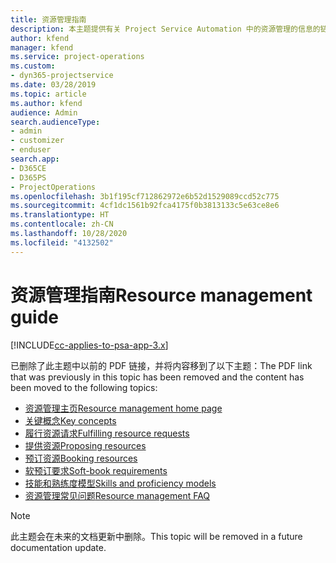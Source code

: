 ```yaml
---
title: 资源管理指南
description: 本主题提供有关 Project Service Automation 中的资源管理的信息的链接
author: kfend
manager: kfend
ms.service: project-operations
ms.custom:
- dyn365-projectservice
ms.date: 03/28/2019
ms.topic: article
ms.author: kfend
audience: Admin
search.audienceType:
- admin
- customizer
- enduser
search.app:
- D365CE
- D365PS
- ProjectOperations
ms.openlocfilehash: 3b1f195cf712862972e6b52d1529089ccd52c775
ms.sourcegitcommit: 4cf1dc1561b92fca4175f0b3813133c5e63ce8e6
ms.translationtype: HT
ms.contentlocale: zh-CN
ms.lasthandoff: 10/28/2020
ms.locfileid: "4132502"
---
```

# <a name="resource-management-guide"></a><span data-ttu-id="3f67c-103">资源管理指南</span><span class="sxs-lookup"><span data-stu-id="3f67c-103">Resource management guide</span></span>

[!INCLUDE[cc-applies-to-psa-app-3.x](../../includes/cc-applies-to-psa-app-3x.md)]

<span data-ttu-id="3f67c-104">已删除了此主题中以前的 PDF 链接，并将内容移到了以下主题：</span><span class="sxs-lookup"><span data-stu-id="3f67c-104">The PDF link that was previously in this topic has been removed and the content has been moved to the following topics:</span></span>

- [<span data-ttu-id="3f67c-105">资源管理主页</span><span class="sxs-lookup"><span data-stu-id="3f67c-105">Resource management home page</span></span>](../resource-management-home-page.md)
- [<span data-ttu-id="3f67c-106">关键概念</span><span class="sxs-lookup"><span data-stu-id="3f67c-106">Key concepts</span></span>](../reports-key-concepts.md)
- [<span data-ttu-id="3f67c-107">履行资源请求</span><span class="sxs-lookup"><span data-stu-id="3f67c-107">Fulfilling resource requests</span></span>](../resource-management-fulfill-requests.md)
- [<span data-ttu-id="3f67c-108">提供资源</span><span class="sxs-lookup"><span data-stu-id="3f67c-108">Proposing resources</span></span>](../resource-management-propose-resources.md)
- [<span data-ttu-id="3f67c-109">预订资源</span><span class="sxs-lookup"><span data-stu-id="3f67c-109">Booking resources</span></span>](../resource-management-book-resources-scheduleboard.md)
- [<span data-ttu-id="3f67c-110">软预订要求</span><span class="sxs-lookup"><span data-stu-id="3f67c-110">Soft-book requirements</span></span>](../resource-management-softbook-requirements.md)
- [<span data-ttu-id="3f67c-111">技能和熟练度模型</span><span class="sxs-lookup"><span data-stu-id="3f67c-111">Skills and proficiency models</span></span>](../resource-management-skills-proficiency.md)
- [<span data-ttu-id="3f67c-112">资源管理常见问题</span><span class="sxs-lookup"><span data-stu-id="3f67c-112">Resource management FAQ</span></span>](../resource-management-faq.md)

> [!NOTE]
> <span data-ttu-id="3f67c-113">此主题会在未来的文档更新中删除。</span><span class="sxs-lookup"><span data-stu-id="3f67c-113">This topic will be removed in a future documentation update.</span></span> 
